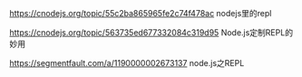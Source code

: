 
https://cnodejs.org/topic/55c2ba865965fe2c74f478ac nodejs里的repl

https://cnodejs.org/topic/563735ed677332084c319d95 Node.js定制REPL的妙用

https://segmentfault.com/a/1190000002673137 node.js之REPL
